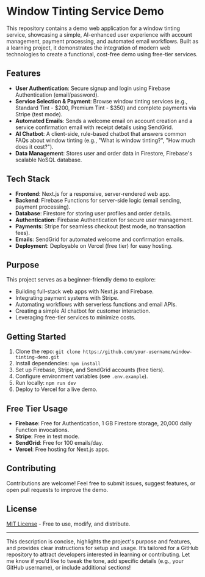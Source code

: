 # Window Tinting Service Demo

This repository contains a demo web application for a window tinting service, showcasing a simple, AI-enhanced user experience with account management, payment processing, and automated email workflows. Built as a learning project, it demonstrates the integration of modern web technologies to create a functional, cost-free demo using free-tier services.

## Features
- **User Authentication**: Secure signup and login using Firebase Authentication (email/password).
- **Service Selection & Payment**: Browse window tinting services (e.g., Standard Tint - $200, Premium Tint - $350) and complete payments via Stripe (test mode).
- **Automated Emails**: Sends a welcome email on account creation and a service confirmation email with receipt details using SendGrid.
- **AI Chatbot**: A client-side, rule-based chatbot that answers common FAQs about window tinting (e.g., "What is window tinting?", "How much does it cost?").
- **Data Management**: Stores user and order data in Firestore, Firebase's scalable NoSQL database.

## Tech Stack
- **Frontend**: Next.js for a responsive, server-rendered web app.
- **Backend**: Firebase Functions for server-side logic (email sending, payment processing).
- **Database**: Firestore for storing user profiles and order details.
- **Authentication**: Firebase Authentication for secure user management.
- **Payments**: Stripe for seamless checkout (test mode, no transaction fees).
- **Emails**: SendGrid for automated welcome and confirmation emails.
- **Deployment**: Deployable on Vercel (free tier) for easy hosting.

## Purpose
This project serves as a beginner-friendly demo to explore:
- Building full-stack web apps with Next.js and Firebase.
- Integrating payment systems with Stripe.
- Automating workflows with serverless functions and email APIs.
- Creating a simple AI chatbot for customer interaction.
- Leveraging free-tier services to minimize costs.

## Getting Started
1. Clone the repo: `git clone https://github.com/your-username/window-tinting-demo.git`
2. Install dependencies: `npm install`
3. Set up Firebase, Stripe, and SendGrid accounts (free tiers).
4. Configure environment variables (see `.env.example`).
5. Run locally: `npm run dev`
6. Deploy to Vercel for a live demo.

## Free Tier Usage
- **Firebase**: Free for Authentication, 1 GB Firestore storage, 20,000 daily Function invocations.
- **Stripe**: Free in test mode.
- **SendGrid**: Free for 100 emails/day.
- **Vercel**: Free hosting for Next.js apps.

## Contributing
Contributions are welcome! Feel free to submit issues, suggest features, or open pull requests to improve the demo.

## License
[MIT License](LICENSE) - Free to use, modify, and distribute.

---

This description is concise, highlights the project's purpose and features, and provides clear instructions for setup and usage. It’s tailored for a GitHub repository to attract developers interested in learning or contributing. Let me know if you’d like to tweak the tone, add specific details (e.g., your GitHub username), or include additional sections!
